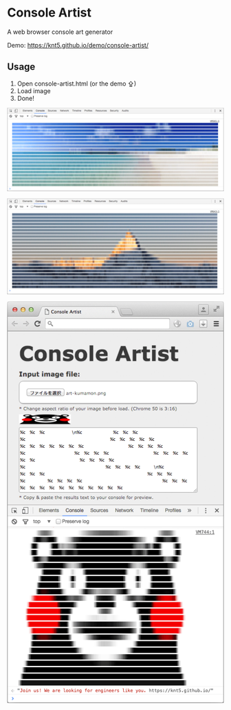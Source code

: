 # Console Artist

A web browser console art generator

Demo: https://knt5.github.io/demo/console-artist/

## Usage

1. Open console-artist.html (or the demo ⇪)
1. Load image
1. Done!

![screen shot](screenshots/2.png)

![screen shot](screenshots/3.png)

![screen shot](screenshots/1.png)
